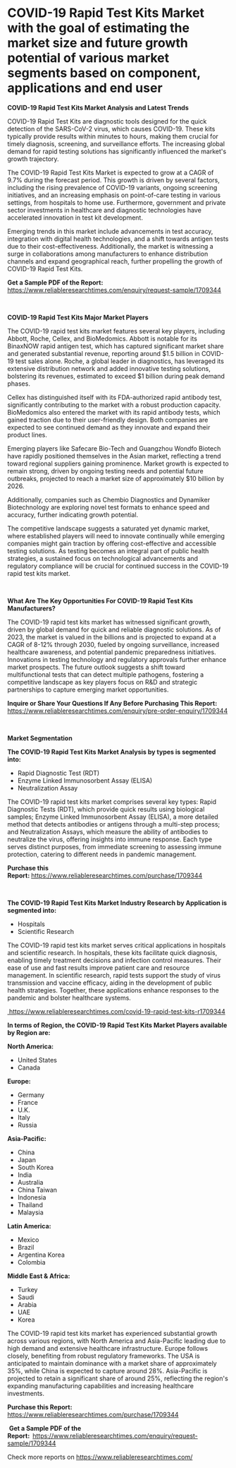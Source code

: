 <p><h1>COVID-19 Rapid Test Kits Market with the goal of estimating the market size and future growth potential of various market segments based on component, applications and end user</h1></p><p><strong>COVID-19 Rapid Test Kits Market Analysis and Latest Trends</strong></p>
<p><p>COVID-19 Rapid Test Kits are diagnostic tools designed for the quick detection of the SARS-CoV-2 virus, which causes COVID-19. These kits typically provide results within minutes to hours, making them crucial for timely diagnosis, screening, and surveillance efforts. The increasing global demand for rapid testing solutions has significantly influenced the market's growth trajectory.</p><p>The COVID-19 Rapid Test Kits Market is expected to grow at a CAGR of 9.7% during the forecast period. This growth is driven by several factors, including the rising prevalence of COVID-19 variants, ongoing screening initiatives, and an increasing emphasis on point-of-care testing in various settings, from hospitals to home use. Furthermore, government and private sector investments in healthcare and diagnostic technologies have accelerated innovation in test kit development.</p><p>Emerging trends in this market include advancements in test accuracy, integration with digital health technologies, and a shift towards antigen tests due to their cost-effectiveness. Additionally, the market is witnessing a surge in collaborations among manufacturers to enhance distribution channels and expand geographical reach, further propelling the growth of COVID-19 Rapid Test Kits.</p></p>
<p><strong>Get a Sample PDF of the Report:&nbsp;</strong> <a href="https://www.reliableresearchtimes.com/enquiry/request-sample/1709344?utm_campaign=3320&utm_medium=2&utm_source=Github&utm_content=ia&utm_term=27032025&utm_id=covid-19-rapid-test-kits">https://www.reliableresearchtimes.com/enquiry/request-sample/1709344</a></p>
<p>&nbsp;</p>
<p><strong>COVID-19 Rapid Test Kits Major Market Players</strong></p>
<p><p>The COVID-19 rapid test kits market features several key players, including Abbott, Roche, Cellex, and BioMedomics. Abbott is notable for its BinaxNOW rapid antigen test, which has captured significant market share and generated substantial revenue, reporting around $1.5 billion in COVID-19 test sales alone. Roche, a global leader in diagnostics, has leveraged its extensive distribution network and added innovative testing solutions, bolstering its revenues, estimated to exceed $1 billion during peak demand phases.</p><p>Cellex has distinguished itself with its FDA-authorized rapid antibody test, significantly contributing to the market with a robust production capacity. BioMedomics also entered the market with its rapid antibody tests, which gained traction due to their user-friendly design. Both companies are expected to see continued demand as they innovate and expand their product lines.</p><p>Emerging players like Safecare Bio-Tech and Guangzhou Wondfo Biotech have rapidly positioned themselves in the Asian market, reflecting a trend toward regional suppliers gaining prominence. Market growth is expected to remain strong, driven by ongoing testing needs and potential future outbreaks, projected to reach a market size of approximately $10 billion by 2026.</p><p>Additionally, companies such as Chembio Diagnostics and Dynamiker Biotechnology are exploring novel test formats to enhance speed and accuracy, further indicating growth potential.</p><p>The competitive landscape suggests a saturated yet dynamic market, where established players will need to innovate continually while emerging companies might gain traction by offering cost-effective and accessible testing solutions. As testing becomes an integral part of public health strategies, a sustained focus on technological advancements and regulatory compliance will be crucial for continued success in the COVID-19 rapid test kits market.</p></p>
<p>&nbsp;</p>
<p><strong>What Are The Key Opportunities For COVID-19 Rapid Test Kits Manufacturers?</strong></p>
<p><p>The COVID-19 rapid test kits market has witnessed significant growth, driven by global demand for quick and reliable diagnostic solutions. As of 2023, the market is valued in the billions and is projected to expand at a CAGR of 8-12% through 2030, fueled by ongoing surveillance, increased healthcare awareness, and potential pandemic preparedness initiatives. Innovations in testing technology and regulatory approvals further enhance market prospects. The future outlook suggests a shift toward multifunctional tests that can detect multiple pathogens, fostering a competitive landscape as key players focus on R&D and strategic partnerships to capture emerging market opportunities.</p></p>
<p><strong>Inquire or Share Your Questions If Any Before Purchasing This Report:</strong> <a href="https://www.reliableresearchtimes.com/enquiry/pre-order-enquiry/1709344?utm_campaign=3320&utm_medium=2&utm_source=Github&utm_content=ia&utm_term=27032025&utm_id=covid-19-rapid-test-kits">https://www.reliableresearchtimes.com/enquiry/pre-order-enquiry/1709344</a></p>
<p>&nbsp;</p>
<p><strong>Market Segmentation</strong></p>
<p><strong>The COVID-19 Rapid Test Kits Market Analysis by types is segmented into:</strong></p>
<p><ul><li>Rapid Diagnostic Test (RDT)</li><li>Enzyme Linked Immunosorbent Assay (ELISA)</li><li>Neutralization Assay</li></ul></p>
<p><p>The COVID-19 rapid test kits market comprises several key types: Rapid Diagnostic Tests (RDT), which provide quick results using biological samples; Enzyme Linked Immunosorbent Assay (ELISA), a more detailed method that detects antibodies or antigens through a multi-step process; and Neutralization Assays, which measure the ability of antibodies to neutralize the virus, offering insights into immune response. Each type serves distinct purposes, from immediate screening to assessing immune protection, catering to different needs in pandemic management.</p></p>
<p><strong>Purchase this Report:&nbsp;</strong><a href="https://www.reliableresearchtimes.com/purchase/1709344?utm_campaign=3320&utm_medium=2&utm_source=Github&utm_content=ia&utm_term=27032025&utm_id=covid-19-rapid-test-kits">https://www.reliableresearchtimes.com/purchase/1709344</a></p>
<p>&nbsp;</p>
<p><strong>The COVID-19 Rapid Test Kits Market Industry Research by Application is segmented into:</strong></p>
<p><ul><li>Hospitals</li><li>Scientific Research</li></ul></p>
<p><p>The COVID-19 rapid test kits market serves critical applications in hospitals and scientific research. In hospitals, these kits facilitate quick diagnosis, enabling timely treatment decisions and infection control measures. Their ease of use and fast results improve patient care and resource management. In scientific research, rapid tests support the study of virus transmission and vaccine efficacy, aiding in the development of public health strategies. Together, these applications enhance responses to the pandemic and bolster healthcare systems.</p></p>
<p><a href="https://www.reliableresearchtimes.com/covid-19-rapid-test-kits-r1709344?utm_campaign=3320&utm_medium=2&utm_source=Github&utm_content=ia&utm_term=27032025&utm_id=covid-19-rapid-test-kits">&nbsp;https://www.reliableresearchtimes.com/covid-19-rapid-test-kits-r1709344</a></p>
<p><strong>In terms of Region, the COVID-19 Rapid Test Kits Market Players available by Region are:</strong></p>
<p>
    <p> <strong> North America: </strong>
        <ul>
            <li>United States</li>
            <li>Canada</li>
        </ul>
        </p> 
    <p> <strong> Europe: </strong>
        <ul>
            <li>Germany</li>
            <li>France</li>
            <li>U.K.</li>
            <li>Italy</li>
            <li>Russia</li>
        </ul>
        </p> 
    <p> <strong> Asia-Pacific: </strong>
        <ul>
            <li>China</li>
            <li>Japan</li>
            <li>South Korea</li>
            <li>India</li>
            <li>Australia</li>
            <li>China Taiwan</li>
            <li>Indonesia</li>
            <li>Thailand</li>
            <li>Malaysia</li>
        </ul>
        </p> 
    <p> <strong> Latin America: </strong>
        <ul>
            <li>Mexico</li>
            <li>Brazil</li>
            <li>Argentina Korea</li>
            <li>Colombia</li>
        </ul>
        </p> 
    <p> <strong> Middle East & Africa: </strong>
        <ul>
            <li>Turkey</li>
            <li>Saudi</li>
            <li>Arabia</li>
            <li>UAE</li>
            <li>Korea</li>
        </ul>
    </p>
    </p>
<p><p>The COVID-19 rapid test kits market has experienced substantial growth across various regions, with North America and Asia-Pacific leading due to high demand and extensive healthcare infrastructure. Europe follows closely, benefiting from robust regulatory frameworks. The USA is anticipated to maintain dominance with a market share of approximately 35%, while China is expected to capture around 28%. Asia-Pacific is projected to retain a significant share of around 25%, reflecting the region's expanding manufacturing capabilities and increasing healthcare investments.</p></p>
<p><strong>Purchase this Report: </strong><a href="https://www.reliableresearchtimes.com/purchase/1709344?utm_campaign=3320&utm_medium=2&utm_source=Github&utm_content=ia&utm_term=27032025&utm_id=covid-19-rapid-test-kits">https://www.reliableresearchtimes.com/purchase/1709344</a></p>
<p>&nbsp;<strong>Get a Sample PDF of the Report:&nbsp;&nbsp;</strong><a href="https://www.reliableresearchtimes.com/enquiry/request-sample/1709344?utm_campaign=3320&utm_medium=2&utm_source=Github&utm_content=ia&utm_term=27032025&utm_id=covid-19-rapid-test-kits">https://www.reliableresearchtimes.com/enquiry/request-sample/1709344</a></p>
<p><strong></strong></p>
<p>Check more reports on <a href="https://www.reliableresearchtimes.com/?utm_campaign=3320&utm_medium=2&utm_source=Github&utm_content=ia&utm_term=27032025&utm_id=covid-19-rapid-test-kits">https://www.reliableresearchtimes.com/</a></p>